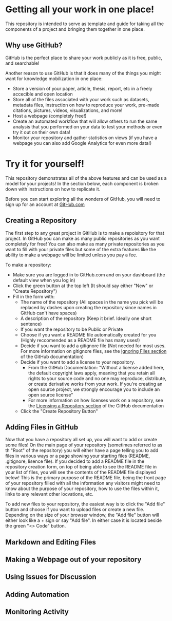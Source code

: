 # Getting all your work in one place!
This repository is intended to serve as template and guide for taking all the components of a project and bringing them together in one place.

## Why use GitHub?
GitHub is the perfect place to share your work publicly as it is free, public, and searchable!

Another reason to use GitHub is that it does many of the things you might want for knowledge mobilization in one place:

 - Store a version of your paper, article, thesis, report, etc in a freely accecible and open location
 - Store all of the files associated with your work such as datasets, metadata files, instruction on how to reproduce your work, pre-made citations, pictures, videos, visualizations, and more!
 - Host a webpage (completely free!)
 - Create an automated workflow that will allow others to run the same analysis that you performed on your data to test your methods or even try it out on their own data!
 - Monitor your repository and gather statistics on views (if you have a webpage you can also add Google Analytics for even more data!)

# Try it for yourself!
This repository demonstrates all of the above features and can be used as a model for your projects!  In the section below, each component is broken down with instructions on how to replicate it.

Before you can start exploring all the wonders of GitHub, you will need to sign up for an account at [GitHub.com](https://github.com/)

## Creating a Repository
The first step to any great project in GitHub is to make a repoisitory for that project.  In GitHub you can make as many public repositories as you want completely for free!  You can also make as many private repositories as you want to fill with your private files but some of the extra features like the ability to make a webpage will be limited unless you pay a fee.  

To make a repository:
- Make sure you are logged in to GitHub.com and on your dashboard (the default view when you log in)
- Click the green button at the top left (It should say either "New" or "Create Repository")
- Fill in the form with:
  - The name of the repository (All spaces in the name you pick will be replaced by dashes upon creating the repository since names in GitHub can't have spaces)
  - A description of the repository (Keep it brief.  Ideally one short sentence)
  - If you want the repository to be Public or Private
  - Choose if you want a README file automatically created for you (Highly reccomended as a README file has many uses!)
  - Decide if you want to add a gitignore file (Not needed for most uses.  For more information on gitignore files, see the [Ignoring Files section](https://docs.github.com/en/get-started/getting-started-with-git/ignoring-files) of the GitHub documentation)
  - Decide if you want to add a license to your repository.  
    - From the GitHub Documentation: "Without a license added here, the default copyright laws apply, meaning that you retain all rights to your source code and no one may reproduce, distribute, or create derivative works from your work. If you're creating an open source project, we strongly encourage you to include an open source license"
    - For more information on how licenses work on a repository, see the [Licensing a Repository section](https://docs.github.com/en/repositories/managing-your-repositorys-settings-and-features/customizing-your-repository/licensing-a-repository) of the GitHub documentation
  - Click the "Create Repository Button"

 ## Adding Files in GitHub
Now that you have a repository all set up, you will want to add or create some files!  On the main page of your repository (sometimes referred to as th "Root" of the repository) you will either have a page telling you to add files in various ways or a page showing your starting files (README, .gitignore, lisence file).  If you decided to add a README file in the repository creation form, on top of being able to see the README file in your list of files, you will see the contents of the README file displayed below!  This is the primary purpose of the README file, being the front page of your repository filled with all the information any visitors might need to know about the purpose of your repository, how to use the files within it, links to any relevant other locvations, etc.

To add new files to your repository, the easiest way is to click the "Add file" button and choose if you want to upload files or create a new file.  Depending on the size of your browser window, the "Add file" button will either look like a + sign or say "Add file".  In either case it is located beside the green "<> Code" button.

## Markdown and Editing Files

## Making a Webpage out of your repository

## Using Issues for Discussion

## Adding Automation

## Monitoring Activity
